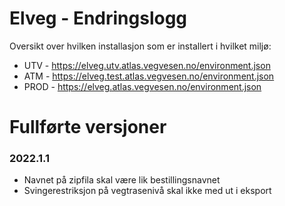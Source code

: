 # Elveg - Endringslogg

Oversikt over hvilken installasjon som er installert i hvilket miljø:
* UTV - https://elveg.utv.atlas.vegvesen.no/environment.json
* ATM - https://elveg.test.atlas.vegvesen.no/environment.json
* PROD - https://elveg.atlas.vegvesen.no/environment.json

# Fullførte versjoner 

### 2022.1.1
* Navnet på zipfila skal være lik bestillingsnavnet
* Svingerestriksjon på vegtrasenivå skal ikke med ut i eksport
